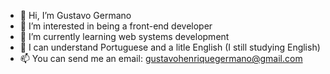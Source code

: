 - 👋 Hi, I’m Gustavo Germano
- 👀 I’m interested in being a front-end developer
- 🌱 I’m currently learning web systems development
- 💞️ I can understand Portuguese and a litle English (I still studying English)
- 📫 You can send me an email: gustavohenriquegermano@gmail.com
